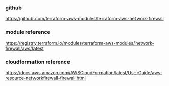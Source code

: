 ### github
https://github.com/terraform-aws-modules/terraform-aws-network-firewall

### module reference
https://registry.terraform.io/modules/terraform-aws-modules/network-firewall/aws/latest

### cloudformation reference
https://docs.aws.amazon.com/AWSCloudFormation/latest/UserGuide/aws-resource-networkfirewall-firewall.html

